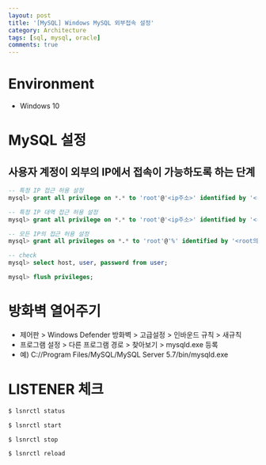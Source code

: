 ```yaml
---
layout: post
title: '[MySQL] Windows MySQL 외부접속 설정'
category: Architecture
tags: [sql, mysql, oracle]
comments: true
---
```


# Environment
- Windows 10

# MySQL 설정
## 사용자 계정이 외부의 IP에서 접속이 가능하도록 하는 단계

~~~sql
-- 특정 IP 접근 허용 설정
mysql> grant all privilege on *.* to 'root'@'<ip주소>' identified by '<root의 패스워드>'

-- 특정 IP 대역 접근 허용 설정
mysql> grant all privilege on *.* to 'root'@'<ip주소>' identified by '<root의 패스워드>'

-- 모든 IP의 접근 허용 설정
mysql> grant all privileges on *.* to 'root'@'%' identified by '<root의 패스워드>'

-- check
mysql> select host, user, password from user;

mysql> flush privileges;
~~~

# 방화벽 열어주기
- 제어판 > Windows Defender 방화벽 > 고급설정 > 인바운드 규칙 > 새규칙
- 프로그램 설정 > 다른 프로그램 경로 > 찾아보기 > mysqld.exe 등록
- 예) C://Program Files/MySQL/MySQL Server 5.7/bin/mysqld.exe


# LISTENER 체크

~~~sh
$ lsnrctl status

$ lsnrctl start

$ lsnrctl stop

$ lsnrctl reload
~~~